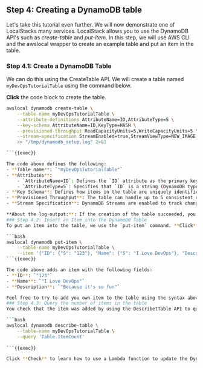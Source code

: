 ## Step 4: Creating a DynamoDB table

Let's take this tutorial even further. We will now demonstrate one of LocalStacks many services. LocalStack allows you to use the DynamoDB API's such as *create-table* and *put-item*. In this step, we will use AWS CLI and the awslocal wrapper to create an example table and put an item in the table.

### Step 4.1: Create a DynamoDB Table
We can do this using the CreateTable API. We will create a table named `myDevOpsTutorialTable` using the command below.

**Click** the code block to create the table.

```bash
awslocal dynamodb create-table \
    --table-name myDevOpsTutorialTable \
    --attribute-definitions AttributeName=ID,AttributeType=S \
    --key-schema AttributeName=ID,KeyType=HASH \
    --provisioned-throughput ReadCapacityUnits=5,WriteCapacityUnits=5 \
    --stream-specification StreamEnabled=true,StreamViewType=NEW_IMAGE \
    >> "/tmp/dynamodb_setup.log" 2>&1

```{{exec}}

The code above defines the following:
- **Table name**: `"myDevOpsTutorialTable"`
- **Attributes**: 
    - `AttributeName=ID`: Defines the `ID` attribute as the primary key.
    - `AttributeType=S`: Specifies that `ID` is a string (DynamoDB types include `S` for string, `N` for number, and `B` for binary).
- **Key Schema**: Defines how items in the table are uniquely identified.
- **Provisioned Throughput**: The table can handle up to 5 consistent reads and writes per second.
- **Stream Specification**: DynamoDB Streams are enabled to track changes such as inserts, updates, and deletes.

**About the log-output:**: If the creation of the table succeeded, you should see ```AWS dynamodb.CreateTable => 200```.  
### Step 4.2: Insert an Item into the DynamoDB Table
To put an item into the table, we use the `put-item` command. **Click** the code block below to add an item to the table.

```bash
awslocal dynamodb put-item \
    --table-name myDevOpsTutorialTable \
    --item '{"ID": {"S": "123"}, "Name": {"S": "I Love DevOps"}, "Description": {"S": "Because its so fun"}}' >> "/tmp/dynamodb_setup.log"
```{{exec}}

The code above adds an item with the following fields:
- **ID**: `"123"`
- **Name**: `"I Love DevOps"`
- **Description**: `"Because it's so fun"`

Feel free to try to add you own item to the table using the syntax above. 
### Step 4.3: Query the number of items in the table
You check that the item was added by using the DescribetTable API to query the number of items in the table by running this code:

```bash
awslocal dynamodb describe-table \
    --table-name myDevOpsTutorialTable \
    --query 'Table.ItemCount' 
 
```{{exec}}

Click **Check** to learn how to use a Lambda function to update the DynamoDB table.